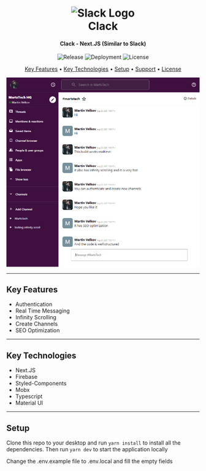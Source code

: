 <h1 align="center">
  <img width="200px" src="https://upload.wikimedia.org/wikipedia/commons/thumb/b/b9/Slack_Technologies_Logo.svg/1920px-Slack_Technologies_Logo.svg.png" alt="Slack Logo" />
  <br />
  Clack
  <br />
</h1>

<h4 align="center">
   Clack - Next.JS (Similar to Slack)
</h4>

<p align="center">
   <img src="https://img.shields.io/github/v/release/MartsTech/slack-clone" alt="Release" />
   <img src="https://vercelbadge.vercel.app/api/MartsTech/slack-clone" alt="Deployment" />
   <img src="https://img.shields.io/github/license/MartsTech/slack-clone" alt="License" />
</p>

<p align="center">
  <a href="#key-features">Key Features</a> •
  <a href="#key-technologies">Key Technologies</a> •
  <a href="#setup">Setup</a> •
  <a href="#support">Support</a> •
  <a href="#license">License</a>
</p>

![Home Screenshot](public/screenshots/home.png?raw=true "Home Screenshot")

---

## Key Features

- Authentication
- Real Time Messaging
- Infinity Scrolling
- Create Channels
- SEO Optimization

---

## Key Technologies

- Next.JS
- Firebase
- Styled-Components
- Mobx
- Typescript
- Material UI

---

## Setup

Clone this repo to your desktop and run `yarn install` to install all the dependencies.
Then run `yarn dev` to start the application locally

Change the .env.example file to .env.local and fill the empty fields

